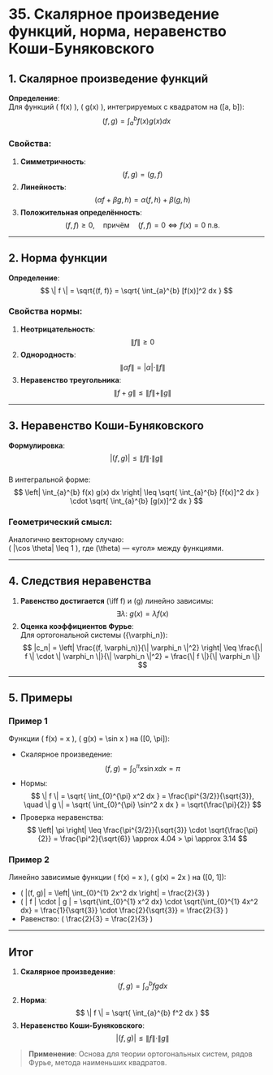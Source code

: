 # 35. Скалярное произведение функций, норма, неравенство Коши-Буняковского

## 1. **Скалярное произведение функций**  
**Определение**:  
Для функций \( f(x) \), \( g(x) \), интегрируемых с квадратом на \([a, b]\):  
$$
(f, g) = \int_{a}^{b} f(x) g(x)  dx
$$  

### Свойства:
1. **Симметричность**:  
   $$ (f, g) = (g, f) $$  
2. **Линейность**:  
   $$ (\alpha f + \beta g, h) = \alpha (f, h) + \beta (g, h) $$  
3. **Положительная определённость**:  
   $$ (f, f) \geq 0, \quad \text{причём} \quad (f, f) = 0 \iff f(x) = 0 \ \text{п.в.} $$  

---

## 2. **Норма функции**  
**Определение**:  
$$
\| f \| = \sqrt{(f, f)} = \sqrt{ \int_{a}^{b} [f(x)]^2  dx }
$$  

### Свойства нормы:
1. **Неотрицательность**:  
   $$ \| f \| \geq 0 $$  
2. **Однородность**:  
   $$ \| \alpha f \| = |\alpha| \cdot \| f \| $$  
3. **Неравенство треугольника**:  
   $$ \| f + g \| \leq \| f \| + \| g \| $$  

---

## 3. **Неравенство Коши-Буняковского**  
**Формулировка**:  
$$
|(f, g)| \leq \| f \| \cdot \| g \|
$$  
В интегральной форме:  
$$
\left| \int_{a}^{b} f(x) g(x)  dx \right| \leq \sqrt{ \int_{a}^{b} [f(x)]^2  dx } \cdot \sqrt{ \int_{a}^{b} [g(x)]^2  dx }
$$  

### Геометрический смысл:  
Аналогично векторному случаю:  
\( |\cos \theta| \leq 1 \), где \(\theta\) — «угол» между функциями.  

---

## 4. **Следствия неравенства**  
1. **Равенство достигается** \(\iff f\) и \(g\) линейно зависимы:  
   $$ \exists \lambda: \ g(x) = \lambda f(x) $$  
2. **Оценка коэффициентов Фурье**:  
   Для ортогональной системы \(\{\varphi_n\}\):  
   $$ |c_n| = \left| \frac{(f, \varphi_n)}{\| \varphi_n \|^2} \right| \leq \frac{\| f \| \cdot \| \varphi_n \|}{\| \varphi_n \|^2} = \frac{\| f \|}{\| \varphi_n \|} $$  

---

## 5. **Примеры**  
### Пример 1  
Функции \( f(x) = x \), \( g(x) = \sin x \) на \([0, \pi]\):  
- Скалярное произведение:  
  $$ (f, g) = \int_{0}^{\pi} x \sin x  dx = \pi $$  
- Нормы:  
  $$ \| f \| = \sqrt{ \int_{0}^{\pi} x^2  dx } = \frac{\pi^{3/2}}{\sqrt{3}}, \quad \| g \| = \sqrt{ \int_{0}^{\pi} \sin^2 x  dx } = \sqrt{\frac{\pi}{2}} $$  
- Проверка неравенства:  
  $$ \left| \pi \right| \leq \frac{\pi^{3/2}}{\sqrt{3}} \cdot \sqrt{\frac{\pi}{2}} = \frac{\pi^2}{\sqrt{6}} \approx 4.04 > \pi \approx 3.14 $$  

### Пример 2  
Линейно зависимые функции \( f(x) = x \), \( g(x) = 2x \) на \([0, 1]\):  
- \( |(f, g)| = \left| \int_{0}^{1} 2x^2  dx \right| = \frac{2}{3} \)  
- \( \| f \| \cdot \| g \| = \sqrt{\int_{0}^{1} x^2  dx} \cdot \sqrt{\int_{0}^{1} 4x^2  dx} = \frac{1}{\sqrt{3}} \cdot \frac{2}{\sqrt{3}} = \frac{2}{3} \)  
- Равенство: \( \frac{2}{3} = \frac{2}{3} \)  

---

## Итог  
1. **Скалярное произведение**:  
   $$ (f, g) = \int_{a}^{b} f g  dx $$  
2. **Норма**:  
   $$ \| f \| = \sqrt{ \int_{a}^{b} f^2  dx } $$  
3. **Неравенство Коши-Буняковского**:  
   $$ |(f, g)| \leq \| f \| \cdot \| g \| $$  

> **Применение**: Основа для теории ортогональных систем, рядов Фурье, метода наименьших квадратов.